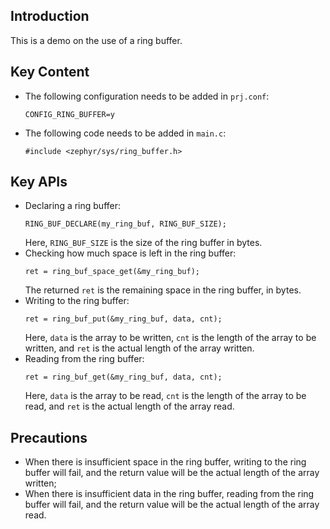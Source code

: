 ## Introduction
This is a demo on the use of a ring buffer.

## Key Content
* The following configuration needs to be added in `prj.conf`:
    ```
    CONFIG_RING_BUFFER=y
    ```
* The following code needs to be added in `main.c`:
    ```
    #include <zephyr/sys/ring_buffer.h>
    ```

## Key APIs
* Declaring a ring buffer:
    ```
    RING_BUF_DECLARE(my_ring_buf, RING_BUF_SIZE);
    ```
  Here, `RING_BUF_SIZE` is the size of the ring buffer in bytes.
* Checking how much space is left in the ring buffer:
    ```
    ret = ring_buf_space_get(&my_ring_buf);
    ```
    The returned `ret` is the remaining space in the ring buffer, in bytes.
* Writing to the ring buffer:
    ```
    ret = ring_buf_put(&my_ring_buf, data, cnt);
    ```
    Here, `data` is the array to be written, `cnt` is the length of the array to be written, and `ret` is the actual length of the array written.
* Reading from the ring buffer:
    ```
    ret = ring_buf_get(&my_ring_buf, data, cnt);
    ```
    Here, `data` is the array to be read, `cnt` is the length of the array to be read, and `ret` is the actual length of the array read.

## Precautions
* When there is insufficient space in the ring buffer, writing to the ring buffer will fail, and the return value will be the actual length of the array written;
* When there is insufficient data in the ring buffer, reading from the ring buffer will fail, and the return value will be the actual length of the array read.